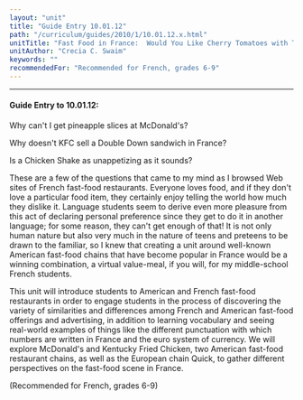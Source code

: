 ```yaml
---
layout: "unit"
title: "Guide Entry 10.01.12"
path: "/curriculum/guides/2010/1/10.01.12.x.html"
unitTitle: "Fast Food in France:  Would You Like Cherry Tomatoes with That? Using Advertisements, Menus, and Web Sites in Middle-School French Classes"
unitAuthor: "Crecia C. Swaim"
keywords: ""
recommendedFor: "Recommended for French, grades 6-9"
---
```

<body>
<hr/>
<h4>
Guide Entry to 10.01.12:
</h4>
<p>
Why can't I get pineapple slices at McDonald's?
</p>
<p>
Why doesn't KFC sell a Double Down sandwich in France?
</p>
<p>
Is a Chicken Shake as unappetizing as it sounds?
</p>
<p>
These are a few of the questions that came to my mind as I browsed Web sites of French fast-food restaurants. Everyone loves food, and if they don't love a particular food item, they certainly enjoy telling the world how much they dislike it. Language students seem to derive even more pleasure from this act of declaring personal preference since they get to do it in another language; for some reason, they can't get enough of that! It is not only human nature but also very much in the nature of teens and preteens to be drawn to the familiar, so I knew that creating a unit around well-known American fast-food chains that have become popular in France would be a winning combination, a virtual value-meal, if you will, for my middle-school French students.
</p>
<p>
This unit will introduce students to American and French fast-food restaurants in order to engage students in the process of discovering the variety of similarities and differences among French and American fast-food offerings and advertising, in addition to learning vocabulary and seeing real-world examples of things like the different punctuation with which numbers are written in France and the euro system of currency. We will explore McDonald's and Kentucky Fried Chicken, two American fast-food restaurant chains, as well as the European chain Quick, to gather different perspectives on the fast-food scene in France.
</p>
<p>
(Recommended for French, grades 6-9)
</p>
</body>